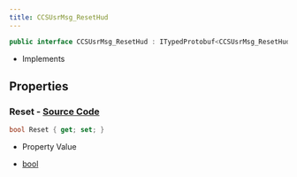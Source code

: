 ```yaml
---
title: CCSUsrMsg_ResetHud
---
```


```csharp
public interface CCSUsrMsg_ResetHud : ITypedProtobuf<CCSUsrMsg_ResetHud>, INativeHandle, INetMessage<CCSUsrMsg_ResetHud>, IDisposable
```

- Implements

## Properties

### **Reset** - [Source Code](https://github.com/swiftly-solution/swiftlys2/blob/main/managed/src/SwiftlyS2.Generated/Protobufs/Interfaces/CCSUsrMsg_ResetHud.cs#L18)

```csharp
bool Reset { get; set; }
```

- Property Value

- [bool](https://learn.microsoft.com/dotnet/api/system.boolean)

